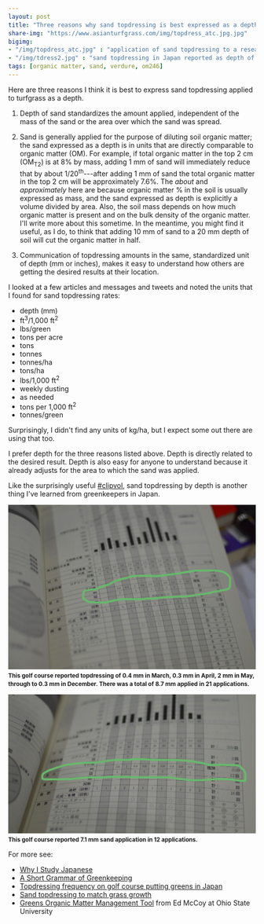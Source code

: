 ```yaml
---
layout: post
title: "Three reasons why sand topdressing is best expressed as a depth"
share-img: "https://www.asianturfgrass.com/img/topdress_atc.jpg.jpg"
bigimg:
- "/img/topdress_atc.jpg" : "application of sand topdressing to a research green"
- "/img/tdress2.jpg" : "sand topdressing in Japan reported as depth of sand"
tags: [organic matter, sand, verdure, om246]
---
```


Here are three reasons I think it is best to express sand topdressing applied to turfgrass as a depth.

1. Depth of sand standardizes the amount applied, independent of the mass of the sand or the area over which the sand was spread.

2. Sand is generally applied for the purpose of diluting soil organic matter; the sand expressed as a depth is in units that are directly comparable to organic matter (OM). For example, if total organic matter in the top 2 cm (OM<sub>T2</sub>) is at 8% by mass, adding 1 mm of sand will immediately reduce that by about 1/20<sup>th</sup>---after adding 1 mm of sand the total organic matter in the top 2 cm will be approximately 7.6%. The *about* and *approximately* here are because organic matter % in the soil is usually expressed as mass, and the sand expressed as depth is explicitly a volume divided by area. Also, the soil mass depends on how much organic matter is present and on the bulk density of the organic matter. I'll write more about this sometime. In the meantime, you might find it useful, as I do, to think that adding 10 mm of sand to a 20 mm depth of soil will cut the organic matter in half. 

3. Communication of topdressing amounts in the same, standardized unit of depth (mm or inches), makes it easy to understand how others are getting the desired results at their location.

I looked at a few articles and messages and tweets and noted the units that I found for sand topdressing rates:

* depth (mm)
* ft<sup>3</sup>/1,000 ft<sup>2</sup>
* lbs/green
* tons per acre
* tons
* tonnes
* tonnes/ha
* tons/ha
* lbs/1,000 ft<sup>2</sup>
* weekly dusting
* as needed
* tons per 1,000 ft<sup>2</sup>
* tonnes/green

Surprisingly, I didn't find any units of kg/ha, but I expect some out there are using that too.

I prefer depth for the three reasons listed above. Depth is directly related to the desired result. Depth is also easy for anyone to understand because it already adjusts for the area to which the sand was applied. 

Like the surprisingly useful [#clipvol](https://twitter.com/search?q=%23Clipvol), sand topdressing by depth is another thing I've learned from greenkeepers in Japan.

![sand topdressing reported as depth](/img/tdress1.jpg)
<small><strong>This golf course reported topdressing of 0.4 mm in March, 0.3 mm in April, 2 mm in May, through to 0.3 mm in December. There was a total of 8.7 mm applied in 21 applications.</strong></small>

![sand topdressing as depth 2](/img/tdress2.jpg)
<small><strong>This golf course reported 7.1 mm sand application in 12 applications.</strong></small>

For more see:

* [Why I Study Japanese](https://www.blog.asianturfgrass.com/2011/01/why-i-study-japanese.html)
* [A Short Grammar of Greenkeeping](https://leanpub.com/short_grammar_of_greenkeeping)
* [Topdressing frequency on golf course putting greens in Japan](https://www.asianturfgrass.com/2017-12-20-topdressing-japan/)
* [Sand topdressing to match grass growth](https://www.asianturfgrass.com/2017-08-20-topdress-and-growth-potential/)
* [Greens Organic Matter Management Tool](https://buckeyeturf.osu.edu/organicmattertool) from Ed McCoy at Ohio State University
